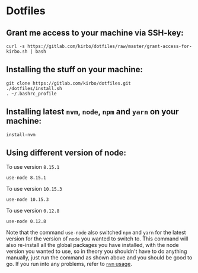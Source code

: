 # Dotfiles

## Grant me access to your machine via SSH-key:

```
curl -s https://gitlab.com/kirbo/dotfiles/raw/master/grant-access-for-kirbo.sh | bash
```

## Installing the stuff on your machine:

```
git clone https://gitlab.com/kirbo/dotfiles.git
./dotfiles/install.sh
. ~/.bashrc_profile
```

## Installing latest `nvm`, `node`, `npm` and `yarn` on your machine:

```
install-nvm
```

## Using different version of node:

To use version `8.15.1`
```
use-node 8.15.1
```

To use version `10.15.3`
```
use-node 10.15.3
```

To use version `0.12.8`
```
use-node 0.12.8
```

Note that the command `use-node` also switched `npm` and `yarn` for the latest version for
the version of `node` you wanted to switch to. This command will also re-install all
the global packages you have installed, with the node version you wanted to use, so
in theory you shouldn't have to do anything manually, just run the command as shown above
and you should be good to go. If you run into any problems, refer to [`nvm` usage](https://github.com/creationix/nvm#usage).